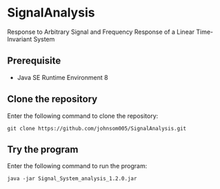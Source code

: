 # SignalAnalysis
Response to Arbitrary Signal and Frequency Response of a Linear Time-Invariant System
## Prerequisite
* Java SE Runtime Environment 8
## Clone the repository
Enter the following command to clone the repository:
```
git clone https://github.com/johnsom005/SignalAnalysis.git
```
## Try the program
Enter the following command to run the program:
```
java -jar Signal_System_analysis_1.2.0.jar
```
